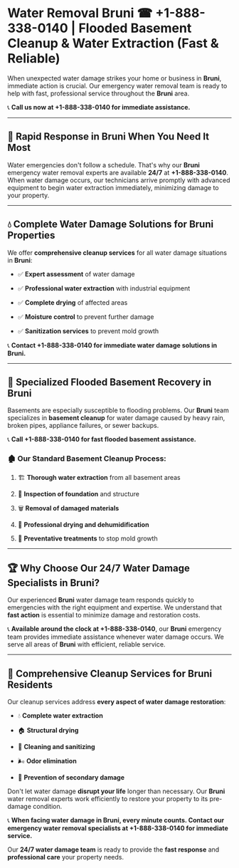 # Water Removal Bruni ☎ +1-888-338-0140 | Flooded Basement Cleanup & Water Extraction (Fast & Reliable)

When unexpected water damage strikes your home or business in **Bruni**, immediate action is crucial. Our emergency water removal team is ready to help with fast, professional service throughout the **Bruni** area. 

📞 **Call us now at +1-888-338-0140 for immediate assistance.**
---
## 🚀 Rapid Response in Bruni When You Need It Most
Water emergencies don't follow a schedule. That's why our **Bruni** emergency water removal experts are available **24/7** at **+1-888-338-0140**. When water damage occurs, our technicians arrive promptly with advanced equipment to begin water extraction immediately, minimizing damage to your property.
---
## 💧 Complete Water Damage Solutions for Bruni Properties
We offer **comprehensive cleanup services** for all water damage situations in **Bruni**:
- ✅ **Expert assessment** of water damage  
- ✅ **Professional water extraction** with industrial equipment  
- ✅ **Complete drying** of affected areas  
- ✅ **Moisture control** to prevent further damage  
- ✅ **Sanitization services** to prevent mold growth  
📞 **Contact +1-888-338-0140 for immediate water damage solutions in Bruni.**
---
## 🌊 Specialized Flooded Basement Recovery in Bruni
Basements are especially susceptible to flooding problems. Our **Bruni** team specializes in **basement cleanup** for water damage caused by heavy rain, broken pipes, appliance failures, or sewer backups. 
📞 **Call +1-888-338-0140 for fast flooded basement assistance.**
### 🏚️ Our Standard Basement Cleanup Process:
1. 🏗️ **Thorough water extraction** from all basement areas  
2. 🔎 **Inspection of foundation** and structure  
3. 🗑️ **Removal of damaged materials**  
4. 💨 **Professional drying and dehumidification**  
5. 🚫 **Preventative treatments** to stop mold growth  
---
## 🏆 Why Choose Our 24/7 Water Damage Specialists in Bruni?
Our experienced **Bruni** water damage team responds quickly to emergencies with the right equipment and expertise. We understand that **fast action** is essential to minimize damage and restoration costs.
📞 **Available around the clock at +1-888-338-0140**, our **Bruni** emergency team provides immediate assistance whenever water damage occurs. We serve all areas of **Bruni** with efficient, reliable service.
---
## 🧹 Comprehensive Cleanup Services for Bruni Residents
Our cleanup services address **every aspect of water damage restoration**:
- 💧 **Complete water extraction**  
- 🏠 **Structural drying**  
- 🧼 **Cleaning and sanitizing**  
- 🌬️ **Odor elimination**  
- 🚫 **Prevention of secondary damage**  
Don't let water damage **disrupt your life** longer than necessary. Our **Bruni** water removal experts work efficiently to restore your property to its pre-damage condition.
📞 **When facing water damage in Bruni, every minute counts. Contact our emergency water removal specialists at +1-888-338-0140 for immediate service.**
Our **24/7 water damage team** is ready to provide the **fast response** and **professional care** your property needs.

